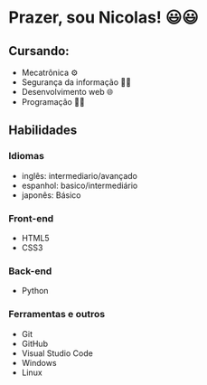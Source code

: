 # Prazer, sou Nicolas! 😃😃

## Cursando: 
- Mecatrônica ⚙
- Segurança da informação 🕵️‍♂️
- Desenvolvimento web 🌐
- Programação 👨‍💻

## Habilidades
### Idiomas
- inglês: intermediario/avançado
- espanhol: basico/intermediário
- japonês: Básico
### Front-end
- HTML5
- CSS3
### Back-end
- Python
### Ferramentas e outros
- Git
- GitHub
- Visual Studio Code
- Windows
- Linux
